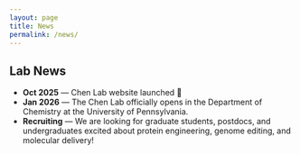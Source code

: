 ```yaml
---
layout: page
title: News
permalink: /news/
---
```


## Lab News

- **Oct 2025** — Chen Lab website launched 🎉  
- **Jan 2026** — The Chen Lab officially opens in the Department of Chemistry at the University of Pennsylvania.  
- **Recruiting** — We are looking for graduate students, postdocs, and undergraduates excited about protein engineering, genome editing, and molecular delivery!  
